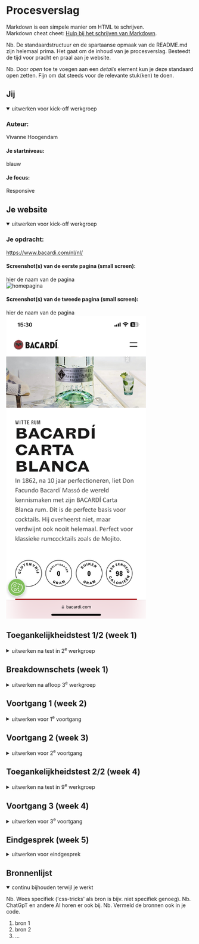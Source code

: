 # Procesverslag

Markdown is een simpele manier om HTML te schrijven.  
Markdown cheat cheet: [Hulp bij het schrijven van Markdown](https://github.com/adam-p/markdown-here/wiki/Markdown-Cheatsheet).

Nb. De standaardstructuur en de spartaanse opmaak van de README.md zijn helemaal prima. Het gaat om de inhoud van je procesverslag. Besteedt de tijd voor pracht en praal aan je website.

Nb. Door _open_ toe te voegen aan een _details_ element kun je deze standaard open zetten. Fijn om dat steeds voor de relevante stuk(ken) te doen.

## Jij

<details open>
  <summary>uitwerken voor kick-off werkgroep</summary>

### Auteur:

Vivanne Hoogendam

#### Je startniveau:

blauw

#### Je focus:

Responsive

</details>

## Je website

<details open>
  <summary>uitwerken voor kick-off werkgroep</summary>

### Je opdracht:

https://www.bacardi.com/nl/nl/

#### Screenshot(s) van de eerste pagina (small screen):

hier de naam van de pagina  
 <img src="readme-images/schermafbeelding1.PNG" width="375px" alt="homepagina">

#### Screenshot(s) van de tweede pagina (small screen):

hier de naam van de pagina  
 <img src="readme-images/schermafbeelding2.PNG" width="375px" alt="RUMpagina">

</details>

## Toegankelijkheidstest 1/2 (week 1)

<details>
  <summary>uitwerken na test in 2<sup>e</sup> werkgroep</summary>

### Bevindingen

</details>

## Breakdownschets (week 1)

<details>
  <summary>uitwerken na afloop 3<sup>e</sup> werkgroep</summary>

### de hele pagina:

<img src="./images/screenshotvolledigepagina.png" width="375px" alt="De header moet nog wel werken. De eerste sectie is bijna af. Mijn carousels moeten nog mooi gemaakt worden met css.De footer is redelijk af. De fonts staan er bijna allemaal goed in ik moet alleen de kleuren allemaal nog in properties zetten. En als laatst moet er ook nog een achtergrondkleur worden toegevoegd.">

### dynamisch deel (bijv menu):

<img src="images/readmefoto1000.png" width="375px" alt="RUMpagina">

### wellicht nog een dynamisch deel (bijv filter):

  <img src="./images/screenshotmeerweten.png" width="375px" alt="Ik heb na de eerste meeting de meer weten sectie kunnen uitwerken. De vormgeving is nog niet af maar hij staat er wel alvast in.">

</details>

## Voortgang 1 (week 2)

<details>
  <summary>uitwerken voor 1<sup>e</sup> voortgang</summary>

### Stand van zaken

- Ik heb doormiddel van oefeningen in de les mijn eerste section kunnen uitwerken met position relative en absolute. Zie screenshot hierboven.

-dropdown menu is me ook gelukt na de meeting. Alleen de vormgeving mist nog.

### Agenda voor meeting

samen met je groepje opstellen

| student 1      | student 2          | student 3    | student 4        |
| -------------- | ------------------ | ------------ | ---------------- |
| dit bespreken  | en dit             | en ik dit    | en dan ik dat    |
| en dat ook nog | dit als er tijd is | nog een punt | dit wil ik zeker |
| ...            | ...                | ...          | ...              |

### Verslag van meeting

hier na afloop snel de uitkomsten van de meeting vastleggen

- Dropdown menu uitwerking
- A11y Hide content kunnen toepassen voor de h1
- Meta data in de head tag aanpassen
- Border bottom/top gebruiken voor lijntjes onder tekst.

</details>

## Voortgang 2 (week 3)

<details>
  <summary>uitwerken voor 2<sup>e</sup> voortgang</summary>

### Stand van zaken

--> het uitwerken van een footer ging uiteindelijk veel makkelijker dan gedacht. Ik moet het niet ingewikkelder maken dan het is.

--> Ik ben de hamburger menu aan het uitstellen omdat ik niet weet waar ik moet beginnen.

--> Ik kan ondertussen wel inschatten wanneer ik wel en niet divs mag plaatsen.

--> Ik moet nogsteeds beginnen aan het responsive maken van mijn website

--> Tot nu toe gelukt en klaar: Footer, Nav bar (alleen niet klikbaar), de fonts zijn erin gezet, de eerste sectie is af (na het plaatsen van een gradient.)

wat wil ik graag weten?

-- Kan je makkelijk een gradient overlay boven een image plaatsen?

### Agenda voor meeting

samen met je groepje opstellen

| student 1                                                                                  | student 2                 | student 3                                                                                                     | student 4                                                                                |
| ------------------------------------------------------------------------------------------ | ------------------------- | ------------------------------------------------------------------------------------------------------------- | ---------------------------------------------------------------------------------------- |
| vraag 1: Ik wil graag bespreken hoe je een carasoul moet maken en knoppen bij de carousel? |                           | Kan je met css een gradient overlay geven aan een img? Of is het handiger om dat gewoon met photoshop te doen | Hoe kan ik ervoor zorgen dat de scroller eindeloos door loopt.                           |
| Video op 100% groot scherm krijgen                                                         | Wat vragen over animeren. | nog een punt                                                                                                  | Oplossing van probleem met het wijzigen van de volgorde waarin items worden weergegeven. |
| ...                                                                                        | ...                       | ...                                                                                                           | ...                                                                                      |

### Verslag van meeting

hier na afloop snel de uitkomsten van de meeting vastleggen

- punt 1
- punt 2
- nog een punt
- ...

</details>

## Toegankelijkheidstest 2/2 (week 4)

<details>
  <summary>uitwerken na test in 9<sup>e</sup> werkgroep</summary>

### Bevindingen

Lijst met je bevindingen die in de test naar voren kwamen (geef ook aan wat er verbeterd is):

</details>

## Voortgang 3 (week 4)

<details>
  <summary>uitwerken voor 3<sup>e</sup> voortgang</summary>

### Stand van zaken

hier dit ging goed & dit was lastig (neem ook screenshots op van delen van je website en code)

### Agenda voor meeting

samen met je groepje opstellen

| student 1      | student 2          | student 3    | student 4        |
| -------------- | ------------------ | ------------ | ---------------- |
| dit bespreken  | en dit             | en ik dit    | en dan ik dat    |
| en dat ook nog | dit als er tijd is | nog een punt | dit wil ik zeker |
| ...            | ...                | ...          | ...              |

### Verslag van meeting

hier na afloop snel de uitkomsten van de meeting vastleggen

- punt 1
- punt 2
- nog een punt
- ...

</details>

## Eindgesprek (week 5)

<details>
  <summary>uitwerken voor eindgesprek</summary>

### Je uitkomst - karakteristiek screenshots:

  <img src="readme-images/dummy-plaatje.jpg" width="375px" alt="uitomst opdracht 1">

### Dit ging goed/Heb ik geleerd:

Korte omschrijving met plaatjes

  <img src="readme-images/dummy-plaatje.jpg" width="375px" alt="top">

### Dit was lastig/Is niet gelukt:

Korte omschrijving met plaatjes

  <img src="readme-images/dummy-plaatje.jpg" width="375px" alt="bummer">
</details>

## Bronnenlijst

<details open>
  <summary>continu bijhouden terwijl je werkt</summary>

Nb. Wees specifiek ('css-tricks' als bron is bijv. niet specifiek genoeg).
Nb. ChatGpT en andere AI horen er ook bij.
Nb. Vermeld de bronnen ook in je code.

1. bron 1
2. bron 2
3. ...

</details>
